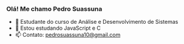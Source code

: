 ### Olá! Me chamo Pedro Suassuna 

- 🔭 Estudante do curso de Análise e Desenvolvimento de Sistemas
- 🌱 Estou estudando JavaScript e C
- 📫 Contato: pedrosuassuna10@gmail.com

